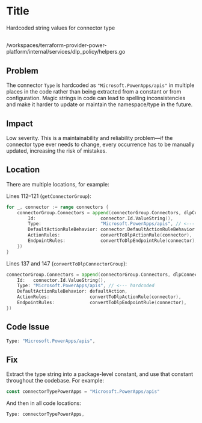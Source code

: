 # Title

Hardcoded string values for connector type

##

/workspaces/terraform-provider-power-platform/internal/services/dlp_policy/helpers.go

## Problem

The connector `Type` is hardcoded as `"Microsoft.PowerApps/apis"` in multiple places in the code rather than being extracted from a constant or from configuration. Magic strings in code can lead to spelling inconsistencies and make it harder to update or maintain the namespace/type in the future.

## Impact

Low severity. This is a maintainability and reliability problem—if the connector type ever needs to change, every occurrence has to be manually updated, increasing the risk of mistakes.

## Location

There are multiple locations, for example:

Lines 112–121 (`getConnectorGroup`):

```go
for _, connector := range connectors {
	connectorGroup.Connectors = append(connectorGroup.Connectors, dlpConnectorModelDto{
		Id:                        connector.Id.ValueString(),
		Type:                      "Microsoft.PowerApps/apis", // <--- hardcoded
		DefaultActionRuleBehavior: connector.DefaultActionRuleBehavior.ValueString(),
		ActionRules:               convertToDlpActionRule(connector),
		EndpointRules:             convertToDlpEndpointRule(connector),
	})
}
```

Lines 137 and 147 (`convertToDlpConnectorGroup`):

```go
connectorGroup.Connectors = append(connectorGroup.Connectors, dlpConnectorModelDto{
	Id:   connector.Id.ValueString(),
	Type: "Microsoft.PowerApps/apis", // <--- hardcoded
	DefaultActionRuleBehavior: defaultAction,
	ActionRules:               convertToDlpActionRule(connector),
	EndpointRules:             convertToDlpEndpointRule(connector),
})
```

## Code Issue

```go
Type: "Microsoft.PowerApps/apis",
```

## Fix

Extract the type string into a package-level constant, and use that constant throughout the codebase. For example:

```go
const connectorTypePowerApps = "Microsoft.PowerApps/apis"
```

And then in all code locations:

```go
Type: connectorTypePowerApps,
```
